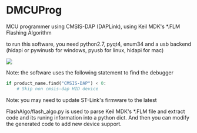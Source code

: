 # DMCUProg
 MCU programmer using CMSIS-DAP (DAPLink), using Keil MDK's *.FLM Flashing Algorithm

to run this software, you need python2.7, pyqt4, enum34 and a usb backend (hidapi or pywinusb for windows, pyusb for linux, hidapi for mac)

![](https://github.com/XIVN1987/MCUProgFast/blob/master/截屏.jpg)

Note: the software uses the following statement to find the debugger
``` python 
if product_name.find("CMSIS-DAP") < 0:
    # Skip non cmsis-dap HID device
```

Note: you may need to update ST-Link's firmware to the latest

FlashAlgo/flash_algo.py is used to parse Keil MDK's *.FLM file and extract code and its runing information into a python dict. And then you can modify the generated code to add new device support.
